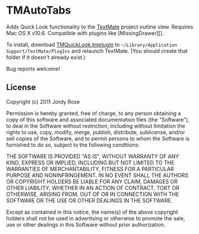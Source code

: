 # TMAutoTabs #

Adds Quick Look functionality to the [TextMate][] project outline view. Requires Mac OS X v10.6. Compatible with plugins like [MissingDrawer][].

To install, download [TMQuickLook.tmplugin][] to `~/Library/Application Support/TextMate/PlugIns` and relaunch TextMate. (You should create that folder if it doesn't already exist.)

Bug reports welcome!

  [TMQuickLook.tmplugin]: https://github.com/downloads/belkadan/textmate-quicklook/TMQuickLook.tmplugin.zip
  [TextMate]: http://macromates.com/


## License ##

 Copyright (c) 2011 Jordy Rose

 Permission is hereby granted, free of charge, to any person obtaining a copy
 of this software and associated documentation files (the "Software"), to deal
 in the Software without restriction, including without limitation the rights
 to use, copy, modify, merge, publish, distribute, sublicense, and/or sell
 copies of the Software, and to permit persons to whom the Software is
 furnished to do so, subject to the following conditions:

 THE SOFTWARE IS PROVIDED "AS IS", WITHOUT WARRANTY OF ANY KIND, EXPRESS OR
 IMPLIED, INCLUDING BUT NOT LIMITED TO THE WARRANTIES OF MERCHANTABILITY,
 FITNESS FOR A PARTICULAR PURPOSE AND NONINFRINGEMENT. IN NO EVENT SHALL THE
 AUTHORS OR COPYRIGHT HOLDERS BE LIABLE FOR ANY CLAIM, DAMAGES OR OTHER
 LIABILITY, WHETHER IN AN ACTION OF CONTRACT, TORT OR OTHERWISE, ARISING FROM,
 OUT OF OR IN CONNECTION WITH THE SOFTWARE OR THE USE OR OTHER DEALINGS IN THE
 SOFTWARE.

 Except as contained in this notice, the name(s) of the above copyright holders
 shall not be used in advertising or otherwise to promote the sale, use or other
 dealings in this Software without prior authorization.

